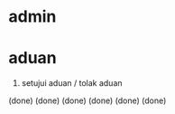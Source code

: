 # admin
 # aduan

 1. setujui aduan / tolak aduan


 


 <!-- membuat telaah dan mengklasifikasian aduan (bareng) --> (done)
 
 <!-- jawab langsung --> (done)
 <!-- tim penangan membuat tindak lanjut kemudian bisa meneruskan  --> (done)

 <!-- verifikasi acc/tolak kepala bidnag --> (done)

 <!-- form aduan --> (done)
 <!-- tracking aduan --> (done)
 
 <!-- verifikasi keplaa dinas  -->
<!-- detail aduan tambah history revisi -->

 <!-- rekap laporan  tanggal awal dan akhir dan memilih status--> 
 <!-- reset password penggunaa -->


